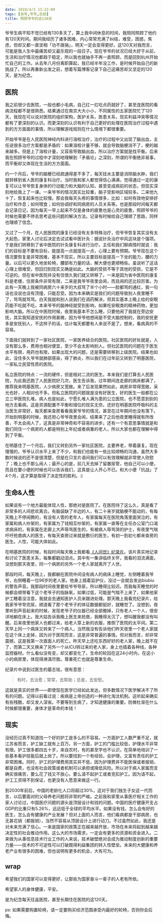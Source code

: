 ```yaml
---
date: 2018/4/3 13:22:09
tags: [自写,爷爷,总结]
title: 照顾爷爷的这120天
---
```


爷爷生病不知不觉已经有130多天了，算上我中间休息的时间，我陪同照顾了他约有120天时间。期间我经历了诸多困难，内心常常充满了纠结，难受，困惑，焦虑，但却又都一直坚相「功不唐捐」，明天一定会变得更好。这120天对我而言，可能是我人生中最痛苦却又最乐观的一段日子。现在爷爷的状况已经大好于从前，生活和治疗情况也都趋于稳定，所以我也就抽手不再一直照顾，而是回到杭州开始忙自己的工作。从去年八月份离职算起，我已经半年没工作，是时候开始自己的新挑战了。所以再重新出发之前，想着写篇博客记录下自己这痛苦却又坚定的120天，是为纪念。

<!--more-->

## 医院

我之前很少去医院，一般也都小毛病，自己扛一扛吃点药就好了，甚至连医院的看病流程都不是很熟悉。结果通过在南京大大小小，不同属性的五家医院忙了120天，我现在可以说对医院的组织架构，医护关系，医患关系，现实利益冲突等情况都有了更深刻的认识。而更深刻的认识有利于自己更好的处理在医院治疗过程中遇到的方方面面的事情，所以理解游戏规则在什么情境下都很重要。

开始爷爷是在人民医院神经内科进行溶栓治疗，治疗的过程中又出现了脑出血，主任说很多治疗方案都是矛盾的：如果溶栓计量不够，就会导致脑梗消不了，梗的越来越多。但是上了溶栓计量，又容易导致脑出血，所以治疗方案就是找平衡。后来我在照顾爷爷的过程中才深刻地理解到「矛盾论」之深刻，所谓的平衡绝非易事，而平衡却又体现在生活的方方面面。

约一个月后，爷爷的脑梗已经疏通得差不多了，每天挂水主要是消除脑水肿，我们就转移到省人医的康复科治疗。当时我和家人都觉得信心满满，觉得通过一定的康复可以让爷爷恢复身体的行动能力和大脑的认知，甚至变成病前的状态，但现实深刻地给我上了一课。一来爷爷的情况其实比较重，脑子受影响区域较多。二来他九十了，恢复起来也比较慢。那会我每天头疼的事情很多，比如：如何有效地安排好治疗和作息；如何喂食；如何协调好和同病房的人员关系等。也是那段时间每天都会记录日记，因为每天一早上起来不仅是身体的疲惫也是心灵的疲惫，照顾爷爷的时候也需要不停去思考这些问题的解决方法。记录有时候给自己理顺了思路，同样也理顺了信念。

又过了一个月，在人民医院的康复已经没有太多特殊治疗，但爷爷恢复其实没有太大起色，家里人讨论后决定去试试看中医针灸：据说针灸治疗中风这块是个强项。于是我们转移到了省中医院的针灸康复科进行治疗。主任和我们聊病情时就说：我们的目标是不要有目标，能提高一点就提高一点，心理上要有预期。爷爷现在这个情况要恢复是非常困难，基本不现实，所以主要目标是提高一下坐的能力，腰的力量。以后可以更久地坐轮椅，腰部有力量的话，解大便也更顺畅些。虽说听了这话心理上很难受，但回归到现实又确是如此。大脑的受损不等于其他的受损，它是不可逆的。但在省中医院并没有住很久我们就又转移了。一来是因为省中医院的康复科是老楼，住房条件非常有限，二来是我爷爷夜里会闹，而且闹的还比较厉害。为此有一天晚上我被同病房六十来岁的大叔骂了半个小时——脸都骂的通红，我一句话也没说也没有顶撞，只能忍受。因为本来确实是我们的问题导致别人夜里睡不了，骂骂就骂骂。白天我就和别人说我们在调药解决，但其实基本上晚上给的安眠药能不吃就不吃，本来爷爷的脑神经就受到影响，如果吃安眠类的精神药物，更加影响大脑。所以在中医院时候，夜里我基本不怎么睡，只要他闹了我就在旁边安抚，其实我知道安抚的作用甚微，因为爷爷他想闹是不受大脑控制的，我的安抚更多是安抚别人，不这样子的话，估计每天都要有人来说不是了。想来，看病真的不容易。

下面我们就转到了一家社区医院，一家医养结合的医院。社区医院的好处就是，人没有那么多，费用也相对便宜，至少不会太影响别人。但社区医院的问题在于医生水平有限，用药也有限，如果出现大的问题，还是需要转移到上级医院。结果也如此，没住多久爷爷就肺部感染，得了肺炎，所以我们在过年前又转到了明基医院，一家私立民营性质的医院。

私立医院的特点：一流的硬件，但是相对二流的医生。本来我们是打算去人民医院，为此我还跑了人民医院好几次，医生告诉我，过年期间连走廊的病床都满了，推荐我来明基医院，人少病房又宽敞。来了后发现果然如此，病房非常得宽敞，采光也好，人相对也不多。但私立医院的问题就是没有好医生，好的医生一般都在公立三甲医院扎堆。病人也是如此，宁愿扎堆人满为患的公立医院，也不愿意到别的地方去看病。这是资源配置不平衡和错位的现实无奈。还好在明基医院呼吸科的主治医生非常好，每天都来查房看看我家爷爷的情况，甚至在过年期间也没有落下。开始到明基的时候，我还担心爷爷夜里会闹，结果来了之后他夜里睡得就有所改善，不太会闹人了，这真是非常神奇和不容易的进步。还有一个有意思事情就是和我们同住一个病房的人都是特别上年纪或者病重的老人，所以大家也都在理解中得到了平衡。

在明基住了一个月后，我们又转到另外一家社区医院，主要养老，带着康复。现在慢慢的，爷爷认识水平上来了不少，和我们也能有一些比较顺畅的沟通，虽然大多数时候说的还不是很清楚，但是在只言片语间我们可以有效理解就非常使人欣慰了；晚上也不那么闹人；最开心的是，前几天去掉了留置尿管，他自己可以小便，而且在要小便的时候也可以告诉我们，这真是让人开心不已。和大小便「抗战」了4个月，这才算是取得了决定性的胜利。:)

## 生命&人性

如果说有一个地方最能体现人性，那绝对是医院了。在医院待了这么久，真是看了非常多的人间悲欢离合。有脑袋缺了半边的人，有二十来岁就脑梗不能动的，有每天晚上不停闹腾的，有没有人管的老年人，有家属每天在医院角落里面哭泣的，有家属和病人吵架的，有家属为了钱相互吵架的，有家属一直等在主任办公室门口渴求病床的，有家属在走廊上大声辱骂医生的，有被病人辱骂哭的护士，有夜里气喘吁吁抢救病人的医生，有每天查房过来就是敷衍的医生，有初一到初七都来查房的医生。人性，可能大体如此。

在明基医院的时候，有段时间每天晚上我都看[《人间世》纪录片](https://movie.douban.com/subject/26815163/)。该片真实地记录和讨论了医患关系，每集都戳动泪点。其中有一集讲临终关怀，我看的泪流满面，没想到那天夜里，同一个病房的另外一个老人家就离开了人世。

那段时间，每天晚上，我都躺在医院中间没有病人的病床上睡觉，左侧睡着我爷爷，右侧睡着一位96岁的老人家。他身上插着监护仪，没过一会就会发出biubiu的警告声音。我那段时间夜里要给爷爷导尿，所以睡得比较迟。而我每天睡觉的时候都会顺带看下这个老爷子的指脉氧，如果过低，可能是气喘不上来了，如果他家护工睡着没注意，我就会去通知医护人员来跟进处理。那天晚上我看完纪录片，给我家爷爷导完尿，顺道看了那个老爷子的体征数据都挺好，就睡觉了。没想到，夜里听到声音起来的时候，发现老爷子的仪器已经全部撤掉，只有老人一个人，很安详地躺在床上。我大姑告诉我晚上医生来抢救，我睡得太沉了，想叫醒我都没有叫醒。后来夜里他家人也都过来，给老人穿上新的衣服，推倒了医院的太平间。第二天早上同一个病床又转来了一个病人，当然我没有告诉他们昨天夜里一个老人家就在这个床上走掉，因为对于医院而言，这是非常普遍的事情。但对我而言，却非常震撼，这是我第一次直面人的死亡。昨天早上还吃东西好好的老人家，晚上就不在了，而第二天又换来了另外一个从ICU转过来的老人家，身上也插着各种线，各种监控器材。什么看似没有变，却又都变化了。生命的轮回在这24小时内，在这小小的病房里，体现得淋漓尽致。尊重死亡也就是尊重生命。

纪录片中说到过医生的墓志铭，很有意思：

> 有时，去治愈；常常，去帮助；总是，去安慰。

这就是真实的世界——即使现在医学已经如此发达，但多数情况下医学解决不了所有的问题。记得以前看过说：疾病是上帝创造的一种进化淘汰机制。这听起来确实有些残酷，却又发人深省。不要等到生病了，才知道健康的重要。防微杜渐在什么时候都很重要，身体才是革命的本钱！

## 现实

没经历过真不知道找一个好的护工是多么的不容易。一方面护工人数严重不足，就江苏省而言，护工缺工就有上百万。另一方面，护工的门槛比较低，护理水平非常有限。护工很多都四五十岁，来自农村，有的甚至字也不认识，在简单地培训了一些基本看护技能后就上岗了。所以要找到一个有经验，会护理，又富有责任的护工非常困难。同时，护工的护理费用其实并不低，因为护理费并不能医保或者报销，都是自费，也没有社会政策或者机制可以承担或降低风险。所以对于病人家属而言确实很痛苦，要么花了钱又不放心，要么请不起护工或者克扣护工。因为请不起，护工工资得不到保证，也更没有人愿意来做这一行。

到2030年前后，中国的老龄化人口将超过30%，这对于我们独生子女这一代而言，以后要面对的父母养老问题将非常的严峻。之前我和家里从事医疗相关工作的家人讨论过，中国医疗问题的源头是顶层设计和钱的问题。中国的医疗健康开支占GDP的比重只有5.26%，远远低于全球的平均水平。如果没有钱，怎么会有好的医生，怎么会有健康的产业发展？但对上面的人而言，他们看病都是干部病房，也无甚花销（都报销），当然不容易从顶层设计上进行动刀。不过虽然如此，我还是对未来充满了信心。一来是国家的政策正在越来越开放，市场在未来将起到越来越决定性的社会推动作用。这么大的市场需求，一定会有更多的资源和资金进入。二来做为从事信息技术行业工作的人来说，技术破壁绝对会成为推动制度创新的重要力量——技术的不可逆性可以打破既得利益集团的转入性壁垒。未来的大健康和养老产业有很多的困难，但也说明有更多的机会，大有可为。

## wrap

希望我们的国家可以变得更好，让那些为国家奋斗一辈子的人老有所依。

希望家人的身体健康，平安。

是为纪念每天往返医院，甚至长期住在医院的这120天。

ps: 如果需要购置轮椅，请一定要购买经济范围承受内最好的轮椅，否则你会后悔。